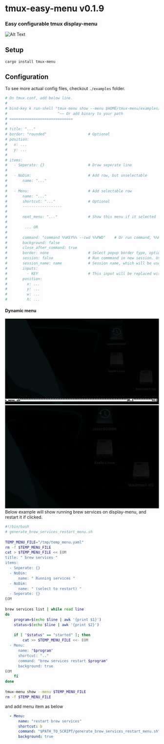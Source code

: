 # tmux-easy-menu v0.1.9

### Easy configurable tmux display-menu

![Alt Text](https://github.com/Ja-sonYun/tmux-easy-menu/blob/main/examples/example.gif?raw=true)

## Setup
```
cargo install tmux-menu
```


## Configuration
To see more actual config files, checkout `./examples` folder.
```yaml
# On tmux.conf, add below line.
#
# bind-key k run-shell "tmux-menu show --menu $HOME/tmux-menu/examples/menu.yaml --working_dir #{pane_current_path}"
#                       ^~~ Or add binary to your path
# =============================
#
# title: "..."
# border: "rounded"                   # Optional
# position:
#   x: ...
#   y: ...
#
# items:
#   - Seperate: {}                    # Draw seperate line
#
#   - NoDim:                          # Add row, but unselectable
#       name: "..."
#
#   - Menu:                           # Add selectable row
#       name: "..."
#       shortcut: "..."               # Optional
#       ------------------
#
#       next_menu: "..."              # Show this menu if it selected
#
#        ... OR
#
#       command: "command %%KEY%% --cwd %%PWD"    # Or run command, %%PWD will replaced with cwd
#       background: false
#       close_after_command: true
#       border: none                  # Select popup border type, optional
#       session: false                # Run commmand in new session. Usefull for long running command.
#       session_name: name            # Session name, which will be used if session is true. This must be unique.
#       inputs:
#         - KEY                       # This input will be replaced with '%%KEY%%' on command
#       position:
#         x: ...
#         y: ...
#         w: ...
#         h: ...
```

#### Dynamic menu
![Alt Text](https://github.com/Ja-sonYun/tmux-easy-menu/blob/main/examples/dynamic2.gif?raw=true)
![Alt Text](https://github.com/Ja-sonYun/tmux-easy-menu/blob/main/examples/dynamic.gif?raw=true)
Below example will show running brew services on display-menu, and restart it if clicked.
```bash
#!/bin/bash
# generate_brew_services_restart_menu.sh

TEMP_MENU_FILE="/tmp/temp_menu.yaml"
rm -f $TEMP_MENU_FILE
cat > $TEMP_MENU_FILE << EOM
title: " brew services "
items:
  - Seperate: {}
  - NoDim:
      name: " Running services "
  - NoDim:
      name: " (select to restart) "
  - Seperate: {}
EOM

brew services list | while read line
do
    program=$(echo $line | awk '{print $1}')
    status=$(echo $line | awk '{print $2}')

    if [ "$status" == "started" ]; then
        cat >> $TEMP_MENU_FILE <<- EOM
  - Menu:
      name: "$program"
      shortcut: ".."
      command: "brew services restart $program"
      background: true
EOM
    fi
done

tmux-menu show --menu $TEMP_MENU_FILE
rm -f $TEMP_MENU_FILE
```
and add menu item as below
```yaml
  - Menu:
      name: "restart brew services"
      shortcut: b
      command: "$PATH_TO_SCRIPT/generate_brew_services_restart_menu.sh"
      background: true
```
